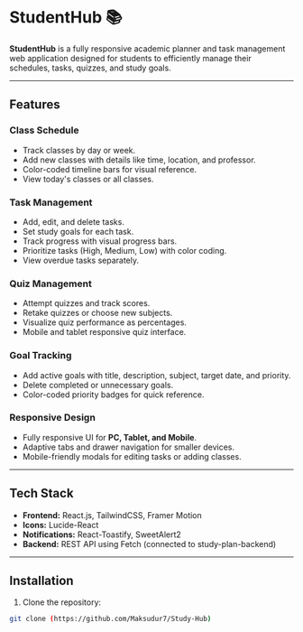 # StudentHub 📚

**StudentHub** is a fully responsive academic planner and task management web application designed for students to efficiently manage their schedules, tasks, quizzes, and study goals.

---

## Features

### Class Schedule
- Track classes by day or week.
- Add new classes with details like time, location, and professor.
- Color-coded timeline bars for visual reference.
- View today's classes or all classes.

### Task Management
- Add, edit, and delete tasks.
- Set study goals for each task.
- Track progress with visual progress bars.
- Prioritize tasks (High, Medium, Low) with color coding.
- View overdue tasks separately.

### Quiz Management
- Attempt quizzes and track scores.
- Retake quizzes or choose new subjects.
- Visualize quiz performance as percentages.
- Mobile and tablet responsive quiz interface.

### Goal Tracking
- Add active goals with title, description, subject, target date, and priority.
- Delete completed or unnecessary goals.
- Color-coded priority badges for quick reference.

### Responsive Design
- Fully responsive UI for **PC, Tablet, and Mobile**.
- Adaptive tabs and drawer navigation for smaller devices.
- Mobile-friendly modals for editing tasks or adding classes.

---

## Tech Stack

- **Frontend:** React.js, TailwindCSS, Framer Motion
- **Icons:** Lucide-React
- **Notifications:** React-Toastify, SweetAlert2
- **Backend:** REST API using Fetch (connected to study-plan-backend)

---

## Installation

1. Clone the repository:
```bash
git clone (https://github.com/Maksudur7/Study-Hub)
